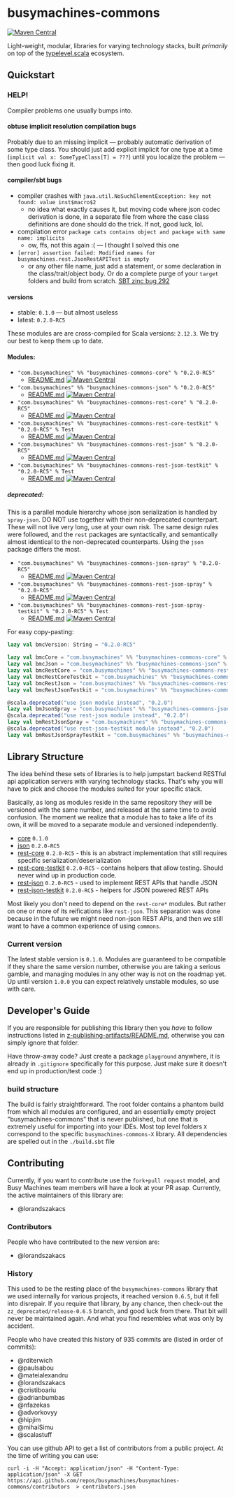 # busymachines-commons

[![Maven Central](https://img.shields.io/maven-central/v/com.busymachines/busymachines-commons-core_2.12.svg)](https://maven-badges.herokuapp.com/maven-central/com.busymachines/busymachines-commons-core_2.12)

Light-weight, modular, libraries for varying technology stacks, built _primarily_ on top of the [typelevel.scala](https://github.com/typelevel) ecosystem.

## Quickstart

### HELP!

Compiler problems one usually bumps into.

#### obtuse implicit resolution compilation bugs
Probably due to an missing implicit — probably automatic derivation of some type class. You should just add explicit implicit for one type at a time (`implicit val x: SomeTypeClass[T] = ???`) until you localize the problem — then good luck fixing it.

#### compiler/sbt bugs
* compiler crashes with `java.util.NoSuchElementException: key not found: value inst$macro$2`
  * no idea what exactly causes it, but moving code where json codec derivation is done, in a separate file from where the case class definitions are done should do the trick. If not, good luck, lol.
* compilation error `package cats contains object and package with same name: implicits`
  * ow, ffs, not this again :( — I thought I solved this one
* `[error] assertion failed: Modified names for busymachines.rest.JsonRestAPITest is empty`
  * or any other file name, just add a statement, or some declaration in the class/trait/object body. Or do a complete purge of your `target` folders and build from scratch. [SBT zinc bug 292](https://github.com/sbt/zinc/issues/292)

#### versions
* stable: `0.1.0` — but almost useless
* latest: `0.2.0-RC5`

These modules are are cross-compiled for Scala versions: `2.12.3`. We try our best to keep them up to date.

#### Modules:
* `"com.busymachines" %% "busymachines-commons-core" % "0.2.0-RC5"`
  * [README.md](/core) [![Maven Central](https://img.shields.io/maven-central/v/com.busymachines/busymachines-commons-core_2.12.svg)](https://maven-badges.herokuapp.com/maven-central/com.busymachines/busymachines-commons-core_2.12)
* `"com.busymachines" %% "busymachines-commons-json" % "0.2.0-RC5"`
  * [README.md](/json) [![Maven Central](https://img.shields.io/maven-central/v/com.busymachines/busymachines-commons-json_2.12.svg)](https://maven-badges.herokuapp.com/maven-central/com.busymachines/busymachines-commons-json_2.12)
* `"com.busymachines" %% "busymachines-commons-rest-core" % "0.2.0-RC5"`
  * [README.md](/rest-core) [![Maven Central](https://img.shields.io/maven-central/v/com.busymachines/busymachines-commons-rest-core_2.12.svg)](https://maven-badges.herokuapp.com/maven-central/com.busymachines/busymachines-commons-rest-core_2.12)
* `"com.busymachines" %% "busymachines-commons-rest-core-testkit" % "0.2.0-RC5" % Test`
  * [README.md](/rest-core-testkit) [![Maven Central](https://img.shields.io/maven-central/v/com.busymachines/busymachines-commons-rest-core-testkit_2.12.svg)](https://maven-badges.herokuapp.com/maven-central/com.busymachines/busymachines-commons-rest-core-testkit_2.12)
* `"com.busymachines" %% "busymachines-commons-rest-json" % "0.2.0-RC5"`
  * [README.md](/rest-json) [![Maven Central](https://img.shields.io/maven-central/v/com.busymachines/busymachines-commons-rest-json_2.12.svg)](https://maven-badges.herokuapp.com/maven-central/com.busymachines/busymachines-commons-rest-json_2.12)
* `"com.busymachines" %% "busymachines-commons-rest-json-testkit" % "0.2.0-RC5" % Test`
  * [README.md](/rest-json-testkit) [![Maven Central](https://img.shields.io/maven-central/v/com.busymachines/busymachines-commons-rest-json-testkit_2.12.svg)](https://maven-badges.herokuapp.com/maven-central/com.busymachines/busymachines-commons-rest-json-testkit_2.12)

##### deprecated:
This is a parallel module hierarchy whose json serialization is handled by `spray-json`. DO NOT use together with their non-deprecated counterpart. These will not live very long, use at your own risk. The same design rules were followed, and the `rest` packages are syntactically, and semantically almost identical to the non-deprecated counterparts. Using the `json` package differs the most.

* `"com.busymachines" %% "busymachines-commons-json-spray" % "0.2.0-RC5"`
  * [README.md](/json-spray) [![Maven Central](https://img.shields.io/maven-central/v/com.busymachines/busymachines-commons-json-spray_2.12.svg)](https://maven-badges.herokuapp.com/maven-central/com.busymachines/busymachines-commons-json-spray_2.12)
* `"com.busymachines" %% "busymachines-commons-rest-json-spray" % "0.2.0-RC5"`
  * [README.md](/rest-json-spray) [![Maven Central](https://img.shields.io/maven-central/v/com.busymachines/busymachines-commons-rest-json-spray_2.12.svg)](https://maven-badges.herokuapp.com/maven-central/com.busymachines/busymachines-commons-rest-json-spray_2.12)
* `"com.busymachines" %% "busymachines-commons-rest-json-spray-testkit" % "0.2.0-RC5" % Test`
  * [README.md](/rest-json-spray-testkit) [![Maven Central](https://img.shields.io/maven-central/v/com.busymachines/busymachines-commons-rest-json-spray-testkit_2.12.svg)](https://maven-badges.herokuapp.com/maven-central/com.busymachines/busymachines-commons-rest-json-spray-testkit_2.12)

For easy copy-pasting:
```scala
lazy val bmcVersion: String = "0.2.0-RC5"

lazy val bmcCore = "com.busymachines" %% "busymachines-commons-core" % bmcVersion
lazy val bmcJson = "com.busymachines" %% "busymachines-commons-json" % bmcVersion
lazy val bmcRestCore = "com.busymachines" %% "busymachines-commons-rest-core" % bmcVersion
lazy val bmcRestCoreTestkit = "com.busymachines" %% "busymachines-commons-rest-core-testkit" % bmcVersion % Test
lazy val bmcRestJson = "com.busymachines" %% "busymachines-commons-rest-json" % bmcVersion
lazy val bmcRestJsonTestkit = "com.busymachines" %% "busymachines-commons-rest-json-testkit" % bmcVersion % Test

@scala.deprecated("use json module instead", "0.2.0")
lazy val bmJsonSpray = "com.busymachines" %% "busymachines-commons-json-spray" % bmcVersion
@scala.deprecated("use rest-json module instead", "0.2.0")
lazy val bmRestJsonSpray = "com.busymachines" %% "busymachines-commons-rest-json-spray" % bmcVersion
@scala.deprecated("use rest-json-testkit module instead", "0.2.0")
lazy val bmRestJsonSprayTestkit = "com.busymachines" %% "busymachines-commons-rest-json-spray-testkit" % bmcVersion % Test
```

## Library Structure

The idea behind these sets of libraries is to help jumpstart backend RESTful api application servers with varying technology stacks. That's why you will have to pick and choose the modules suited for your specific stack.

Basically, as long as modules reside in the same repository they will be versioned with the same number, and released at the same time to avoid confusion. The moment we realize that a module has to take a life of its own, it will be moved to a separate module and versioned independently.

* [core](/core) `0.1.0`
* [json](/json) `0.2.0-RC5`
* [rest-core](/rest-core) `0.2.0-RC5` - this is an abstract implementation that still requires specific serialization/deserialization
* [rest-core-testkit](/rest-core-testkit) `0.2.0-RC5` - contains helpers that allow testing. Should never wind up in production code.
* [rest-json](/rest-core) `0.2.0-RC5` - used to implement REST APIs that handle JSON
* [rest-json-testkit](/rest-json-testkit) `0.2.0-RC5` - helpers for JSON powered REST APIs


Most likely you don't need to depend on the `rest-core*` modules. But rather on one or more of its reifications like `rest-json`. This separation was done because in the future we might need non-json REST APIs, and then we still want to have a common experience of using `commons`.

### Current version

The latest stable version is `0.1.0`. Modules are guaranteed to be compatible if they share the same version number, otherwise you are taking a serious gamble, and managing modules in any other way is not on the roadmap yet. Up until version `1.0.0` you can expect relatively unstable modules, so use with care.

## Developer's Guide

If you are responsible for publishing this library then you _have_ to follow instructions listed in [z-publishing-artifacts/README.md](z-publishing-artifacts/README.md), otherwise you can simply ignore that folder.

Have throw-away code? Just create a package `playground` anywhere, it is already in `.gitignore` specifically for this purpose. Just make sure it doesn't end up in production/test code :)

### build structure
The build is fairly straightforward. The root folder contains a phantom build from which all modules are configured, and an essentially empty project "busymachines-commons" that is never published, but one that is extremely useful for importing into your IDEs. Most top level folders `X` correspond to the specific `busymachines-commons-X` library. All dependencies are spelled out in the `./build.sbt` file

## Contributing

Currently, if you want to contribute use the `fork+pull request` model, and Busy Machines team members will have a look at your PR asap. Currently, the active maintainers of this library are:
* @lorandszakacs

### Contributors

People who have contributed to the new version are:
* @lorandszakacs

### History

This used to be the resting place of the `busymachines-commons` library that we used internally for various projects, it reached version `0.6.5`, but it fell into disrepair. If you require that library, by any chance, then check-out the `zz_deprecated/release-0.6.5` branch, and good luck from there. That bit will never be maintained again. And what you find resembles what was only by accident.

People who have created this history of 935 commits are (listed in order of commits):
* @rditerwich
* @paulsabou
* @mateialexandru
* @lorandszakacs
* @cristiboariu
* @adrianbumbas
* @nfazekas
* @advorkovyy
* @hipjim
* @mihaiSimu
* @scalastuff

You can use github API to get a list of contributors from a public project. At the time of writing you can use:
```
curl -i -H "Accept: application/json" -H "Content-Type: application/json" -X GET https://api.github.com/repos/busymachines/busymachines-commons/contributors  > contributors.json
```
